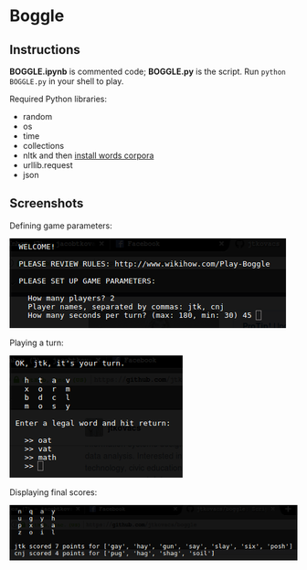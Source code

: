 # Boggle

## Instructions

**BOGGLE.ipynb** is commented code; **BOGGLE.py** is the script. Run `python BOGGLE.py` in your shell to play.

Required Python libraries:

- random
- os
- time
- collections
- nltk and then [install words corpora](http://www.nltk.org/data.html)
- urllib.request
- json

## Screenshots

Defining game parameters:

![Defining game parameters](illos/game-parameters.png)

Playing a turn:

![Playing a turn](illos/game-turn.png)

Displaying final scores:

![Displaying final scores](illos/game-score.png)
